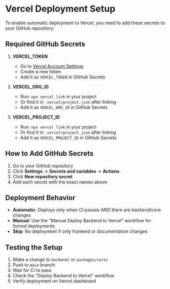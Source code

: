 # Vercel Deployment Setup

To enable automatic deployment to Vercel, you need to add these secrets to your GitHub repository:

## Required GitHub Secrets

1. **VERCEL_TOKEN**
   - Go to [Vercel Account Settings](https://vercel.com/account/tokens)
   - Create a new token
   - Add it as `VERCEL_TOKEN` in GitHub Secrets

2. **VERCEL_ORG_ID**
   - Run: `npx vercel link` in your project
   - Or find it in `.vercel/project.json` after linking
   - Add it as `VERCEL_ORG_ID` in GitHub Secrets

3. **VERCEL_PROJECT_ID**
   - Run: `npx vercel link` in your project
   - Or find it in `.vercel/project.json` after linking
   - Add it as `VERCEL_PROJECT_ID` in GitHub Secrets

## How to Add GitHub Secrets

1. Go to your GitHub repository
2. Click **Settings** → **Secrets and variables** → **Actions**
3. Click **New repository secret**
4. Add each secret with the exact names above

## Deployment Behavior

- **Automatic**: Deploys only when CI passes AND there are backend/core changes
- **Manual**: Use the "Manual Deploy Backend to Vercel" workflow for forced deployments
- **Skip**: No deployment if only frontend or documentation changes

## Testing the Setup

1. Make a change to `backend/` or `packages/core/`
2. Push to `main` branch
3. Wait for CI to pass
4. Check the "Deploy Backend to Vercel" workflow
5. Verify deployment on Vercel dashboard
